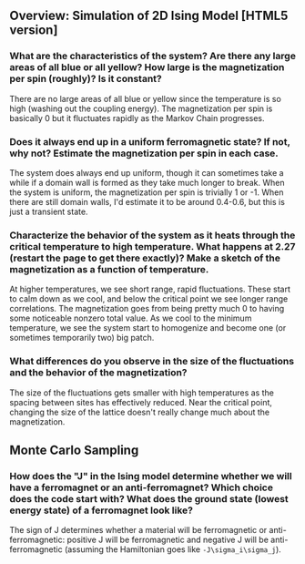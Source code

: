 ## Overview: Simulation of 2D Ising Model [HTML5 version]
### What are the characteristics of the system? Are there any large areas of all blue or all yellow? How large is the magnetization per spin (roughly)? Is it constant?

There are no large areas of all blue or yellow since the temperature is so high (washing out the coupling energy). The magnetization per spin is basically 0 but it fluctuates rapidly as the Markov Chain progresses.

###  Does it always end up in a uniform ferromagnetic state? If not, why not? Estimate the magnetization per spin in each case. 

The system does always end up uniform, though it can sometimes take a while if a domain wall is formed as they take much longer to break. When the system is uniform, the magnetization per spin is trivially 1 or -1. When there are still domain walls, I'd estimate it to be around 0.4-0.6, but this is just a transient state. 

### Characterize the behavior of the system as it heats through the critical temperature to high temperature. What happens at 2.27 (restart the page to get there exactly)? Make a sketch of the magnetization as a function of temperature. 

At higher temperatures, we see short range, rapid fluctuations. These start to calm down as we cool, and below the critical point we see longer range correlations. The magnetization goes from being pretty much 0 to having some noticeable nonzero total value. As we cool to the minimum temperature, we see the system start to homogenize and become one (or sometimes temporarily two) big patch.

### What differences do you observe in the size of the fluctuations and the behavior of the magnetization?

The size of the fluctuations gets smaller with high temperatures as the spacing between sites has effectively reduced. Near the critical point, changing the size of the lattice doesn't really change much about the magnetization. 

## Monte Carlo Sampling
### How does the "J" in the Ising model determine whether we will have a ferromagnet or an anti-ferromagnet? Which choice does the code start with? What does the ground state (lowest energy state) of a ferromagnet look like?

The sign of J determines whether a material will be ferromagnetic or anti-ferromagnetic: positive J will be ferromagnetic and negative J will be anti-ferromagnetic (assuming the Hamiltonian goes like `-J\sigma_i\sigma_j`). 


